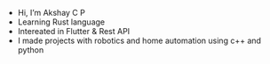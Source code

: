 - Hi, I’m Akshay C P
- Learning Rust language
- Intereated in Flutter & Rest API
- I made projects with robotics and home automation using c++ and python

